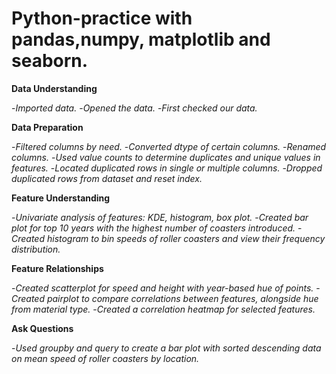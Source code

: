 # Python-practice with pandas,numpy, matplotlib and seaborn.


**Data Understanding**

-*Imported data.*
-*Opened the data.*
-*First checked our data.*

**Data Preparation**

-*Filtered columns by need.*
-*Converted dtype of certain columns.*
-*Renamed columns.*
-*Used value counts to determine duplicates and unique values in features.*
-*Located duplicated rows in single or multiple columns.*
-*Dropped duplicated rows from dataset and reset index.*

**Feature Understanding**

-*Univariate analysis of features: KDE, histogram, box plot.*
-*Created bar plot for top 10 years with the highest number of coasters introduced.*
-*Created histogram to bin speeds of roller coasters and view their frequency distribution.*

**Feature Relationships**

-*Created scatterplot for speed and height with year-based hue of points.*
-*Created pairplot to compare correlations between features, alongside hue from material type.*
-*Created a correlation heatmap for selected features.*

**Ask Questions**

-*Used groupby and query to create a bar plot with sorted descending data on mean speed of roller coasters by location.*
